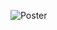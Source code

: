 

![Poster](https://github.com/ravisamala/UROP2016-2017-DCNN-MAM/blob/master/UROPCaleb2017.png "Optional title")
